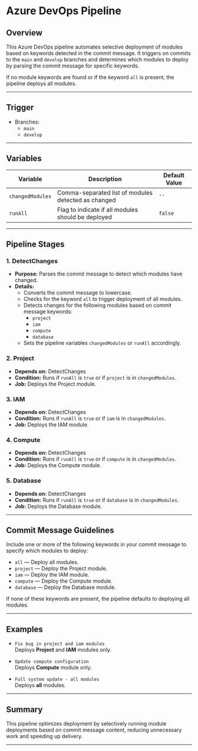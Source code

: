 # Azure DevOps Pipeline

## Overview

This Azure DevOps pipeline automates selective deployment of modules based on keywords detected in the commit message. It triggers on commits to the `main` and `develop` branches and determines which modules to deploy by parsing the commit message for specific keywords.

If no module keywords are found or if the keyword `all` is present, the pipeline deploys all modules.

---

## Trigger

- Branches:
  - `main`
  - `develop`

---

## Variables

| Variable       | Description                                        | Default Value |
|----------------|--------------------------------------------------|---------------|
| `changedModules` | Comma-separated list of modules detected as changed | `''`          |
| `runAll`       | Flag to indicate if all modules should be deployed | `false`       |

---

## Pipeline Stages

### 1. DetectChanges

- **Purpose:** Parses the commit message to detect which modules have changed.
- **Details:**
  - Converts the commit message to lowercase.
  - Checks for the keyword `all` to trigger deployment of all modules.
  - Detects changes for the following modules based on commit message keywords:
    - `project`
    - `iam`
    - `compute`
    - `database`
  - Sets the pipeline variables `changedModules` or `runAll` accordingly.

### 2. Project

- **Depends on:** DetectChanges
- **Condition:** Runs if `runAll` is `true` or if `project` is in `changedModules`.
- **Job:** Deploys the Project module.

### 3. IAM

- **Depends on:** DetectChanges
- **Condition:** Runs if `runAll` is `true` or if `iam` is in `changedModules`.
- **Job:** Deploys the IAM module.

### 4. Compute

- **Depends on:** DetectChanges
- **Condition:** Runs if `runAll` is `true` or if `compute` is in `changedModules`.
- **Job:** Deploys the Compute module.

### 5. Database

- **Depends on:** DetectChanges
- **Condition:** Runs if `runAll` is `true` or if `database` is in `changedModules`.
- **Job:** Deploys the Database module.

---

## Commit Message Guidelines

Include one or more of the following keywords in your commit message to specify which modules to deploy:

- `all` — Deploy all modules.
- `project` — Deploy the Project module.
- `iam` — Deploy the IAM module.
- `compute` — Deploy the Compute module.
- `database` — Deploy the Database module.

If none of these keywords are present, the pipeline defaults to deploying all modules.

---

## Examples

- `Fix bug in project and iam modules`  
  Deploys **Project** and **IAM** modules only.

- `Update compute configuration`  
  Deploys **Compute** module only.

- `Full system update - all modules`  
  Deploys **all** modules.

---

## Summary

This pipeline optimizes deployment by selectively running module deployments based on commit message content, reducing unnecessary work and speeding up delivery.

---

